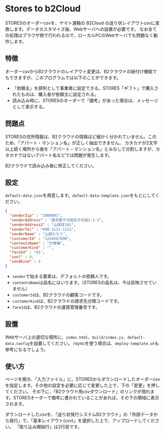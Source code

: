 # Stores to b2Cloud

STORESのオーダーcsvを、ヤマト運輸の B2Cloud の送り状レイアウトcsvに変換します。データカスタマイズ後、Webサーバへの設置が必要です。
なお全ての処理はブラウザ側で行われるので、ローカルPCのWebサーバでも問題なく動作します。

## 特徴

オーダーcsvからB2クラウドのレイアウト変更は、B2クラウドの紐付け機能でもできますが、このプログラムでは以下のことができます。

* 「依頼主」を原則として事業者に設定できる。STORES「ギフト」で購入されたものは、購入者が依頼主に設定される。
* 読み込み時に、STORESのオーダーで「備考」があった場合は、メッセージとして表示する。

## 問題点

STORESの住所情報は、B2クラウドの情報ほど細かく分かれていません。このため、「アパート・マンション名」が正しく抽出できません。
カタカナが2文字以上続く場所から後を「アパート・マンション名」とみなして分割しますが、カタカナではないアパート名などでは問題が発生します。

B2クラウドで読み込み後に修正してください。

## 設定

`default-data.json`を用意します。`dafault-data-template.json`をもとにしてください。

``` json
{
  "senderZip" : "1000001",
  "senderAddress" : "東京都千代田区千代田1-1-1",
  "senderAddress2" : "山田荘101",
  "senderTel" : "090-1111-1111",
  "senderName" : "山田たろう",
  "customerId" : "1234567890",
  "contentsName" : "計算機",
  "customerKind" : "",
  "fareId" : "01",
  "cool" : 0,
  "sendKind" : 0
}
```

* `sender`で始まる要素は、デフォルトの依頼人です。
* `contentsName`は品名にはいります。（STORESの品名は、今は反映させていません）
* `customerId`は、B2クラウドの顧客コードです。
* `customerKind`は、B2クラウドの請求先分類コードです。
* `fareId`は、B2クラウドの運賃管理番号です。

## 設置

Webサーバ上の適切な場所に、`index.html`、`build/index.js`、`default-data.config`を設置してください。
rsyncを使う場合は、`deploy-template.sh`も参考になるでしょう。

## 使い方

ページを開き、「入力ファイル」に、STORESからダウンロードしたオーダーcsvを指定します。その他の設定を必要に応じて変更した上で、下の「変更」を押してください。
その下に、「B2クラウド用csvダウンロード」のリンクが現れます。STORESオーダーで備考に書かれていることがあれば、その下の領域に表示されます。

ダウンロードしたcsvを、「送り状発行システムB2クラウド」の「外部データから発行」で、「基本レイアウト(csv)」を選択した上で、アップロードしてください。
「取り込み開始行」は2行目です。



